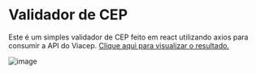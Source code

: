 # Validador de CEP

Este é um simples validador de CEP feito em react utilizando axios para consumir a API do Viacep. [Clique aqui para visualizar o resultado.](https://api-viacep-teste.vercel.app/)

![image](https://user-images.githubusercontent.com/104373811/223479684-22052708-1193-434b-bf7d-ea969662e2fb.png)
